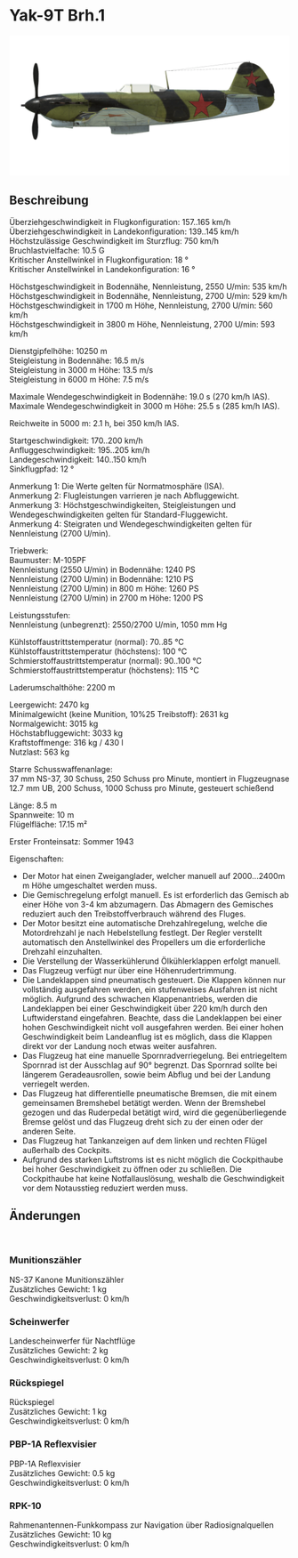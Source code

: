 # Yak-9T Brh.1  
  
![yak9ts1](../images/yak9ts1.png)  
  
## Beschreibung  
  
Überziehgeschwindigkeit in Flugkonfiguration: 157..165 km/h  
Überziehgeschwindigkeit in Landekonfiguration: 139..145 km/h  
Höchstzulässige Geschwindigkeit im Sturzflug: 750 km/h  
Bruchlastvielfache: 10.5 G  
Kritischer Anstellwinkel in Flugkonfiguration: 18 °  
Kritischer Anstellwinkel in Landekonfiguration: 16 °  
  
Höchstgeschwindigkeit in Bodennähe, Nennleistung, 2550 U/min: 535 km/h  
Höchstgeschwindigkeit in Bodennähe, Nennleistung, 2700 U/min: 529 km/h  
Höchstgeschwindigkeit in 1700 m Höhe, Nennleistung, 2700 U/min: 560 km/h  
Höchstgeschwindigkeit in 3800 m Höhe, Nennleistung, 2700 U/min: 593 km/h  
  
Dienstgipfelhöhe: 10250 m  
Steigleistung in Bodennähe: 16.5 m/s  
Steigleistung in 3000 m Höhe: 13.5 m/s  
Steigleistung in 6000 m Höhe: 7.5 m/s  
  
Maximale Wendegeschwindigkeit in Bodennähe: 19.0 s (270 km/h IAS).  
Maximale Wendegeschwindigkeit in 3000 m Höhe: 25.5 s (285 km/h IAS).  
  
Reichweite in 5000 m: 2.1 h, bei 350 km/h IAS.  
  
Startgeschwindigkeit: 170..200 km/h  
Anfluggeschwindigkeit: 195..205 km/h  
Landegeschwindigkeit: 140..150 km/h  
Sinkflugpfad: 12 °  
  
Anmerkung 1: Die Werte gelten für Normatmosphäre (ISA).  
Anmerkung 2: Flugleistungen varrieren je nach Abfluggewicht.  
Anmerkung 3: Höchstgeschwindigkeiten, Steigleistungen und Wendegeschwindigkeiten gelten für Standard-Fluggewicht.  
Anmerkung 4: Steigraten und Wendegeschwindigkeiten gelten für Nennleistung (2700 U/min).  
  
Triebwerk:  
Baumuster: M-105PF  
Nennleistung (2550 U/min) in Bodennähe: 1240 PS  
Nennleistung (2700 U/min) in Bodennähe: 1210 PS  
Nennleistung (2700 U/min) in 800 m Höhe: 1260 PS  
Nennleistung (2700 U/min) in 2700 m Höhe: 1200 PS  
  
Leistungsstufen:  
Nennleistung (unbegrenzt): 2550/2700 U/min, 1050 mm Hg  
  
Kühlstoffaustrittstemperatur (normal): 70..85 °C  
Kühlstoffaustrittstemperatur (höchstens): 100 °C  
Schmierstoffaustrittstemperatur (normal): 90..100 °C  
Schmierstoffaustrittstemperatur (höchstens): 115 °C  
  
Laderumschalthöhe: 2200 m  
  
Leergewicht: 2470 kg  
Minimalgewicht (keine Munition, 10%25 Treibstoff): 2631 kg  
Normalgewicht: 3015 kg  
Höchstabfluggewicht: 3033 kg  
Kraftstoffmenge: 316 kg / 430 l  
Nutzlast: 563 kg  
  
Starre Schusswaffenanlage:  
37 mm NS-37, 30 Schuss, 250 Schuss pro Minute, montiert in Flugzeugnase  
12.7 mm UB, 200 Schuss, 1000 Schuss pro Minute, gesteuert schießend  
  
Länge: 8.5 m  
Spannweite: 10 m  
Flügelfläche: 17.15 m²  
  
Erster Fronteinsatz: Sommer 1943  
  
Eigenschaften:  
- Der Motor hat einen Zweiganglader, welcher manuell auf 2000...2400m m Höhe umgeschaltet werden muss.  
- Die Gemischregelung erfolgt manuell. Es ist erforderlich das Gemisch ab einer Höhe von 3-4 km abzumagern. Das Abmagern des Gemisches reduziert auch den Treibstoffverbrauch während des Fluges.  
- Der Motor besitzt eine automatische Drehzahlregelung, welche die Motordrehzahl je nach Hebelstellung festlegt. Der Regler verstellt automatisch den Anstellwinkel des Propellers um die erforderliche Drehzahl einzuhalten.  
- Die Verstellung der Wasserkühlerund Ölkühlerklappen erfolgt manuell.  
- Das Flugzeug verfügt nur über eine Höhenrudertrimmung.  
- Die Landeklappen sind pneumatisch gesteuert. Die Klappen können nur vollständig ausgefahren werden, ein stufenweises Ausfahren ist nicht möglich. Aufgrund des schwachen Klappenantriebs, werden die Landeklappen bei einer Geschwindigkeit über 220 km/h durch den Luftwiderstand eingefahren. Beachte, dass die Landeklappen bei einer hohen Geschwindigkeit nicht voll ausgefahren werden. Bei einer hohen Geschwindigkeit beim Landeanflug ist es möglich, dass die Klappen direkt vor der Landung noch etwas weiter ausfahren.  
- Das Flugzeug hat eine manuelle Spornradverriegelung. Bei entriegeltem Spornrad ist der Ausschlag auf 90° begrenzt. Das Spornrad sollte bei längerem Geradeausrollen, sowie beim Abflug und bei der Landung verriegelt werden.  
- Das Flugzeug hat differentielle pneumatische Bremsen, die mit einem gemeinsamen Bremshebel betätigt werden. Wenn der Bremshebel gezogen und das Ruderpedal betätigt wird, wird die gegenüberliegende Bremse gelöst und das Flugzeug dreht sich zu der einen oder der anderen Seite.  
- Das Flugzeug hat Tankanzeigen auf dem linken und rechten Flügel außerhalb des Cockpits.  
- Aufgrund des starken Luftstroms ist es nicht möglich die Cockpithaube bei hoher Geschwindigkeit zu öffnen oder zu schließen. Die Cockpithaube hat keine Notfallauslösung, weshalb die Geschwindigkeit vor dem Notausstieg reduziert werden muss.  
  
## Änderungen  
  ﻿
  
### Munitionszähler  
  
NS-37 Kanone Munitionszähler  
Zusätzliches Gewicht: 1 kg  
Geschwindigkeitsverlust: 0 km/h  ﻿
  
### Scheinwerfer  
  
Landescheinwerfer für Nachtflüge  
Zusätzliches Gewicht: 2 kg  
Geschwindigkeitsverlust: 0 km/h  ﻿
  
### Rückspiegel  
  
Rückspiegel  
Zusätzliches Gewicht: 1 kg  
Geschwindigkeitsverlust: 0 km/h  ﻿
  
### PBP-1A Reflexvisier  
  
PBP-1A Reflexvisier  
Zusätzliches Gewicht: 0.5 kg  
Geschwindigkeitsverlust: 0 km/h  ﻿
  
  
### RPK-10  
  
Rahmenantennen-Funkkompass zur Navigation über Radiosignalquellen  
Zusätzliches Gewicht: 10 kg  
Geschwindigkeitsverlust: 0 km/h  